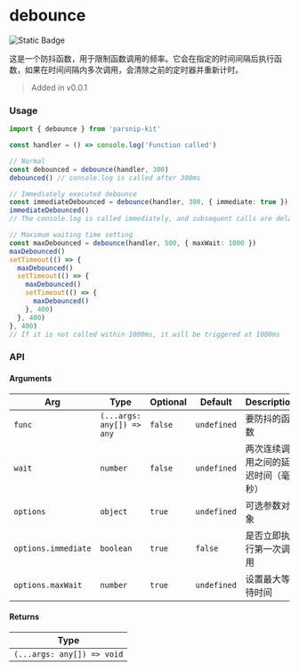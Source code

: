 # debounce
![Static Badge](https://img.shields.io/badge/Coverage-100.00%-FF8C00)
      
这是一个防抖函数，用于限制函数调用的频率。它会在指定的时间间隔后执行函数，如果在时间间隔内多次调用，会清除之前的定时器并重新计时。 


> Added in v0.0.1



### Usage

```typescript
import { debounce } from 'parsnip-kit'

const handler = () => console.log('Function called')

// Normal
const debounced = debounce(handler, 300)
debounced() // console.log is called after 300ms

// Immediately executed debounce
const immediateDebounced = debounce(handler, 300, { immediate: true })
immediateDebounced()
// The console.log is called immediately, and subsequent calls are delayed by 300ms

// Maximum waiting time setting
const maxDebounced = debounce(handler, 500, { maxWait: 1000 })
maxDebounced()
setTimeout(() => {
  maxDebounced()
  setTimeout(() => {
    maxDebounced()
    setTimeout(() => {
      maxDebounced()
    }, 400)
  }, 400)
}, 400)
// If it is not called within 1000ms, it will be triggered at 1000ms

```


### API

#### Arguments

| Arg | Type | Optional | Default | Description |
| --- | --- | --- | --- | --- |
| `func` | `(...args: any[]) => any` | `false` | `undefined` | 要防抖的函数  |
| `wait` | `number` | `false` | `undefined` | 两次连续调用之间的延迟时间（毫秒）  |
| `options` | `object` | `true` | `undefined` | 可选参数对象  |
| `options.immediate` | `boolean` | `true` | `false` | 是否立即执行第一次调用  |
| `options.maxWait` | `number` | `true` | `undefined` | 设置最大等待时间  |

#### Returns

| Type |
| ---  |
| `(...args: any[]) => void`  |